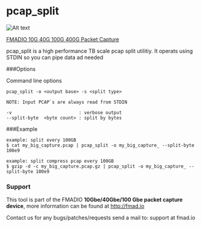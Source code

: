 # pcap_split 

![Alt text](http://firmware.fmad.io/images/logo_capmerge.png "fmadio flow analyzer logo")

[FMADIO 10G 40G 100G 400G Packet Capture](https://fmad.io)


pcap_split is a high performance TB scale pcap split utilitiy. It operats using STDIN so you can pipe data ad needed

###Options

Command line options

```
pcap_split -o <output base> -s <split type>

NOTE: Input PCAP`s are always read from STDIN

-v                         : verbose output
--split-byte  <byte count> : split by bytes

```

###Example
```
example: split every 100GB
$ cat my_big_capture.pcap | pcap_split -o my_big_capture_ --split-byte 100e9

example: split compress pcap every 100GB
$ gzip -d -c my_big_capture.pcap.gz | pcap_split -o my_big_capture_ --split-byte 100e9

```
### Support 

This tool is part of the FMADIO **10Gbe/40Gbe/100 Gbe packet capture device**, more information can be found at http://fmad.io 

Contact us for any bugs/patches/requests send a mail to: support at fmad.io 

